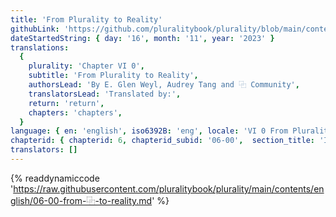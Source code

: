 ```yaml
---
title: 'From Plurality to Reality'
githubLink: 'https://github.com/pluralitybook/plurality/blob/main/contents/english/06-00-from-⿻-to-reality.md'
dateStartedString: { day: '16', month: '11', year: '2023' }
translations:
  {
    plurality: 'Chapter VI 0',
    subtitle: 'From Plurality to Reality',
    authorsLead: 'By E. Glen Weyl, Audrey Tang and ⿻ Community',
    translatorsLead: 'Translated by:',
    return: 'return',
    chapters: 'chapters',
  }
language: { en: 'english', iso6392B: 'eng', locale: 'VI 0 From Plurality to Reality' }
chapterid: { chapterid: 6, chapterid_subid: '06-00',  section_title: 'Impact' }
translators: []
---
```

{% readdynamiccode 'https://raw.githubusercontent.com/pluralitybook/plurality/main/contents/english/06-00-from-⿻-to-reality.md' %}
